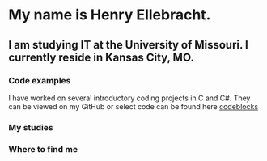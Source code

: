 # My name is Henry Ellebracht.
## I am studying IT at the University of Missouri. I currently reside in Kansas City, MO.

### Code examples
I have worked on several introductory coding projects in C and C#. They can be viewed on my GitHub or select code can be found here [codeblocks](url)

### My studies

### Where to find me
